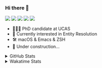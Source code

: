 ### Hi there 👋

[![](https://img.shields.io/badge/-Email-325180?logo=maildotru&logoColor=white&style=flat-square)](mailto:hi@wang.tianshu.me)
[![](https://img.shields.io/badge/-GitHub-black?logo=GitHub&style=flat-square)](https://github.com/tshu-w)
[![](https://img.shields.io/badge/-Telegram-26a5e4?labelColor=fafafa&logo=telegram&style=flat-square)](https://t.me/tshu_w) 
[![](https://img.shields.io/badge/-Twitter-1da1f2?logo=Twitter&logoColor=white&style=flat-square)](https://twitter.com/tshu_w)
[![](https://komarev.com/ghpvc/?username=tshu-w&color=blueviolet&style=flat-square)]()



- 🧑🏻‍🎓 PhD candidate at UCAS
- 🔭 Currently interested in Entity Resolution
- 🛠 macOS & Emacs & ZSH
- 🚧 Under construction...

<details>

<summary>GitHub Stats</summary>

![Tianshu's GitHub stats](https://github-readme-stats.vercel.app/api?username=tshu-w&show_icons=true&theme=buefy&count_private=true)
  
</details>


<details>
  <summary>Wakatime Stats</summary>

  Currently, files accessed by tramp cannot be tracked by wakatime, see https://github.com/wakatime/wakatime-mode/issues/27
  <br>
  
<!--START_SECTION:waka-->
![Code Time](http://img.shields.io/badge/Code%20Time-5%2C902%20hrs%207%20mins-blue)

**I'm an Early 🐤** 

```text
🌞 Morning    70 commits     ████░░░░░░░░░░░░░░░░░░░░░   16.51% 
🌆 Daytime    220 commits    █████████████░░░░░░░░░░░░   51.89% 
🌃 Evening    126 commits    ███████░░░░░░░░░░░░░░░░░░   29.72% 
🌙 Night      8 commits      ░░░░░░░░░░░░░░░░░░░░░░░░░   1.89%

```
📅 **I'm Most Productive on Tuesday** 

```text
Monday       71 commits     ████░░░░░░░░░░░░░░░░░░░░░   16.75% 
Tuesday      113 commits    ██████░░░░░░░░░░░░░░░░░░░   26.65% 
Wednesday    59 commits     ███░░░░░░░░░░░░░░░░░░░░░░   13.92% 
Thursday     43 commits     ██░░░░░░░░░░░░░░░░░░░░░░░   10.14% 
Friday       55 commits     ███░░░░░░░░░░░░░░░░░░░░░░   12.97% 
Saturday     56 commits     ███░░░░░░░░░░░░░░░░░░░░░░   13.21% 
Sunday       27 commits     █░░░░░░░░░░░░░░░░░░░░░░░░   6.37%

```


📊 **This Week I Spent My Time On** 

```text
💬 Programming Languages: 
sh                       25 hrs 35 mins      █████████████████████████   100.0%

🔥 Editors: 
Zsh                      25 hrs 35 mins      █████████████████████████   100.0%

🐱‍💻 Projects: 
universal-blocker        15 hrs 3 mins       ██████████████░░░░░░░░░░░   58.82% 
Terminal                 6 hrs 5 mins        ██████░░░░░░░░░░░░░░░░░░░   23.83% 
lightning-template       2 hrs 27 mins       ██░░░░░░░░░░░░░░░░░░░░░░░   9.61% 
lightning                1 hr 54 mins        █░░░░░░░░░░░░░░░░░░░░░░░░   7.46% 
dotfiles                 3 mins              ░░░░░░░░░░░░░░░░░░░░░░░░░   0.25%

💻 Operating System: 
Linux                    17 hrs 27 mins      █████████████████░░░░░░░░   68.18% 
Mac                      8 hrs 8 mins        ████████░░░░░░░░░░░░░░░░░   31.82%

```

**I Mostly Code in Python** 

```text
Python                   11 repos            ████████████░░░░░░░░░░░░░   50.0% 
HTML                     2 repos             ██░░░░░░░░░░░░░░░░░░░░░░░   9.09% 
Emacs Lisp               2 repos             ██░░░░░░░░░░░░░░░░░░░░░░░   9.09% 
JavaScript               2 repos             ██░░░░░░░░░░░░░░░░░░░░░░░   9.09% 
TeX                      2 repos             ██░░░░░░░░░░░░░░░░░░░░░░░   9.09%

```



 Last Updated on 28/08/2022 08:07:13 UTC
<!--END_SECTION:waka-->
</details>
